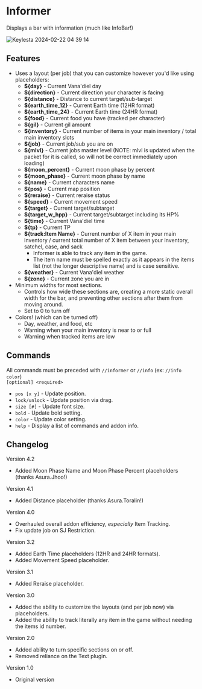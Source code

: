 # Informer
Displays a bar with information (much like InfoBar!)


![Keylesta 2024-02-22 04 39 14](https://github.com/iLVL-Key/FFXI/assets/101156258/cf77b9fe-f046-471a-a37d-c5ccb4e79fe2)


## Features
- Uses a layout (per job) that you can customize however you'd like using placeholders:
  - **${day}** - Current Vana'diel day
  - **${direction}** - Current direction your character is facing
  - **${distance}** - Distance to current target/sub-target
  - **${earth_time_12}** - Current Earth time (12HR format)
  - **${earth_time_24}** - Current Earth time (24HR format)
  - **${food}** - Current food you have (tracked per character)
  - **${gil}** - Current gil amount
  - **${inventory}** - Current number of items in your main inventory / total main inventory slots
  - **${job}** - Current job/sub you are on
  - **${mlvl}** - Current jobs master level (NOTE: mlvl is updated when the packet for it is called, so will not be correct immediately upon loading)
  - **${moon_percent}** - Current moon phase by percent
  - **${moon_phase}** - Current moon phase by name
  - **${name}** - Current characters name
  - **${pos}** - Current map position
  - **${reraise}** - Current reraise status
  - **${speed}** - Current movement speed
  - **${target}** - Current target/subtarget
  - **${target_w_hpp}** - Current target/subtarget including its HP%
  - **${time}** - Current Vana'diel time
  - **${tp}** - Current TP
  - **${track:Item Name}** - Current number of X item in your main inventory / current total number of X item between your inventory, satchel, case, and sack
    - Informer is able to track any item in the game.
    - The item name must be spelled exactly as it appears in the items list (not the longer descriptive name) and is case sensitive.
  - **${weather}** - Current Vana'diel weather
  - **${zone}** - Current zone you are in
- Minimum widths for most sections.
  - Controls how wide these sections are, creating a more static overall width for the bar, and preventing other sections after them from moving around.
  - Set to 0 to turn off
- Colors! (which can be turned off)
  - Day, weather, and food, etc
  - Warning when your main inventory is near to or full
  - Warning when tracked items are low

## Commands
All commands must be preceded with `//informer` or `//info` (ex: `//info color`)  
`[optional] <required>`
- `pos [x y]` - Update position.
- `lock/unlock` - Update position via drag.
- `size [#]` - Update font size.
- `bold` - Update bold setting.
- `color` - Update color setting.
- `help` - Display a list of commands and addon info.

## Changelog
Version 4.2
- Added Moon Phase Name and Moon Phase Percent placeholders (thanks Asura.Jhoo!)

Version 4.1
- Added Distance placeholder (thanks Asura.Toralin!)

Version 4.0
- Overhauled overall addon efficiency, *especially* Item Tracking.
- Fix update job on SJ Restriction.

Version 3.2
- Added Earth Time placeholders (12HR and 24HR formats).
- Added Movement Speed placeholder.

Version 3.1
- Added Reraise placeholder.

Version 3.0
- Added the ability to customize the layouts (and per job now) via placeholders.
- Added the ability to track literally any item in the game without needing the items id number.

Version 2.0
- Added ability to turn specific sections on or off.
- Removed reliance on the Text plugin.

Version 1.0
- Original version
